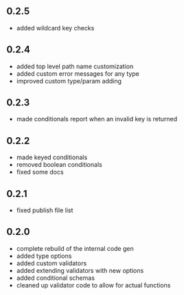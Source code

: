 ## 0.2.5
- added wildcard key checks

## 0.2.4
- added top level path name customization
- added custom error messages for any type
- improved custom type/param adding

## 0.2.3
- made conditionals report when an invalid key is returned

## 0.2.2
- made keyed conditionals
- removed boolean conditionals
- fixed some docs

## 0.2.1
- fixed publish file list

## 0.2.0
- complete rebuild of the internal code gen
- added type options
- added custom validators
- added extending validators with new options
- added conditional schemas
- cleaned up validator code to allow for actual functions
